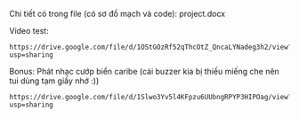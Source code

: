 Chi tiết có trong file (có sơ đồ mạch và code): project.docx

Video test:
```
https://drive.google.com/file/d/1OStGOzRf52qThcOtZ_QncaLYNadeg3h2/view?usp=sharing
```

Bonus: Phát nhạc cướp biển caribe (cái buzzer kia bị thiếu miếng che nên tui dùng tạm giấy nhớ :))
```
https://drive.google.com/file/d/1Slwo3Yv5l4KFpzu6UUbngRPYP3HIPOag/view?usp=sharing
```
